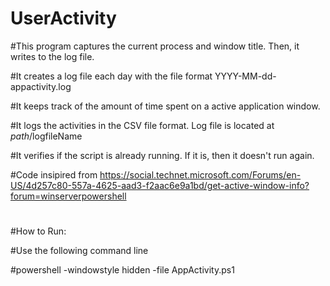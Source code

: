 # UserActivity

#This program captures the current process and window title. Then, it writes to the log file.

#It creates a log file each day with the file format YYYY-MM-dd-appactivity.log

#It keeps track of the amount of time spent on a active application window.

#It logs the activities in the CSV file format. Log file is located at $path/$logfileName

#It verifies if the script is already running. If it is, then it doesn't run again.

#Code insipired from https://social.technet.microsoft.com/Forums/en-US/4d257c80-557a-4625-aad3-f2aac6e9a1bd/get-active-window-info?forum=winserverpowershell
#

#How to Run:

#Use the following command line

#powershell -windowstyle hidden -file AppActivity.ps1

#
